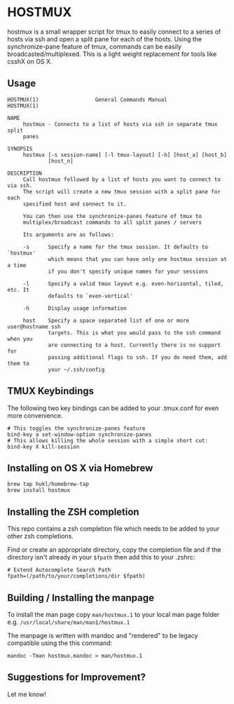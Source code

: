 # HOSTMUX

hostmux is a small wrapper script for tmux to easily connect to a series of hosts via ssh and open a split pane for each of the hosts. Using the synchronize-pane feature of tmux, commands can be easily broadcasted/multiplexed. This is a light weight replacement for tools like csshX on OS X.

## Usage

```
HOSTMUX(1)                  General Commands Manual                 HOSTMUX(1)

NAME
     hostmux - Connects to a list of hosts via ssh in separate tmux split
     panes

SYNOPSIS
     hostmux [-s session-name] [-l tmux-layout] [-h] [host_a] [host_b]
             [host_n]

DESCRIPTION
     Call hostmux followed by a list of hosts you want to connect to via ssh.
     The script will create a new tmux session with a split pane for each
     specified host and connect to it.

     You can then use the synchronize-panes feature of tmux to
     multiplex/broadcast commands to all split panes / servers

     Its arguments are as follows:

     -s      Specify a name for the tmux session. It defaults to `hostmux'
             which means that you can have only one hostmux session at a time
             if you don't specify unique names for your sessions

     -l      Specify a valid tmux layout e.g. even-horizontal, tiled, etc. It
             defaults to `even-vertical'

     -h      Display usage information

     host    Specify a space separated list of one or more user@hostname ssh
             targets. This is what you would pass to the ssh command when you
             are connecting to a host. Currently there is no support for
             passing additional flags to ssh. If you do need them, add them to
             your ~/.ssh/config
```

## TMUX Keybindings

The following two key bindings can be added to your .tmux.conf for even more convenience.

```
# This toggles the synchronize-panes feature
bind-key a set-window-option synchronize-panes
# This allows killing the whole session with a simple short cut:
bind-key X kill-session
```

## Installing on OS X via Homebrew

```
brew tap hukl/homebrew-tap
brew install hostmux
```

## Installing the ZSH completion

This repo contains a zsh completion file which needs to be added to your other zsh completions.

Find or create an appropriate directory, copy the completion file and if the directory isn't 
already in your ```$fpath``` then add this to your .zshrc:

```
# Extend Autocomplete Search Path
fpath=(/path/to/your/completions/dir $fpath)
```

## Building / Installing the manpage

To install the man page copy ```man/hostmux.1``` to your local man page folder e.g. ```/usr/local/share/man/man1/hostmux.1```

The manpage is written with mandoc and "rendered" to be legacy compatible using the this command:

```
mandoc -Tman hostmux.mandoc > man/hostmux.1
```

## Suggestions for Improvement?

Let me know!

